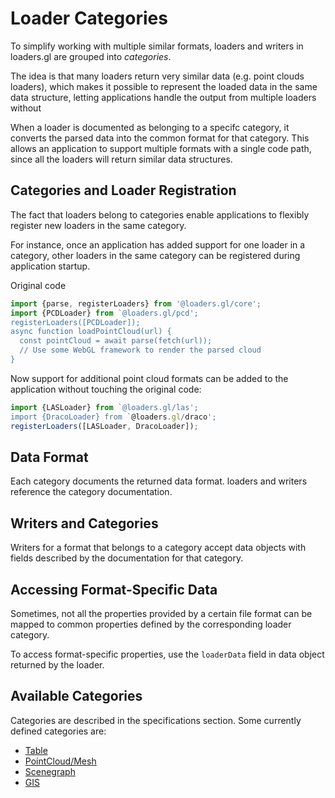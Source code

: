# Loader Categories

To simplify working with multiple similar formats, loaders and writers in loaders.gl are grouped into _categories_.

The idea is that many loaders return very similar data (e.g. point clouds loaders), which makes it possible to represent the loaded data in the same data structure, letting applications handle the output from multiple loaders without

When a loader is documented as belonging to a specifc category, it converts the parsed data into the common format for that category. This allows an application to support multiple formats with a single code path, since all the loaders will return similar data structures.

## Categories and Loader Registration

The fact that loaders belong to categories enable applications to flexibly register new loaders in the same category.

For instance, once an application has added support for one loader in a category, other loaders in the same category can be registered during application startup.

Original code

```js
import {parse, registerLoaders} from '@loaders.gl/core';
import {PCDLoader} from `@loaders.gl/pcd';
registerLoaders([PCDLoader]);
async function loadPointCloud(url) {
  const pointCloud = await parse(fetch(url));
  // Use some WebGL framework to render the parsed cloud
}
```

Now support for additional point cloud formats can be added to the application without touching the original code:

```js
import {LASLoader} from `@loaders.gl/las';
import {DracoLoader} from `@loaders.gl/draco';
registerLoaders([LASLoader, DracoLoader]);
```

## Data Format

Each category documents the returned data format. loaders and writers reference the category documentation.

## Writers and Categories

Writers for a format that belongs to a category accept data objects with fields described by the documentation for that category.

## Accessing Format-Specific Data

Sometimes, not all the properties provided by a certain file format can be mapped to common properties defined by the corresponding loader category.

To access format-specific properties, use the `loaderData` field in data object returned by the loader.

## Available Categories

Categories are described in the specifications section. Some currently defined categories are:

- [Table](/docs/specifications/category-table)
- [PointCloud/Mesh](/docs/specifications/category-mesh)
- [Scenegraph](/docs/specifications/category-scenegraph)
- [GIS](/docs/specifications/category-gis)
